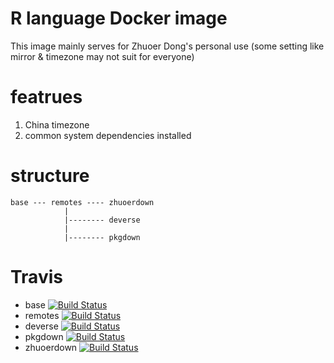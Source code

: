 # R language Docker image

This image mainly serves for Zhuoer Dong's personal use (some setting like mirror & timezone may not suit for everyone)



# featrues 

1. China timezone
1. common system dependencies installed



# structure

```
base --- remotes ---- zhuoerdown
            |
            |-------- deverse 
            |
            |-------- pkgdown
```



# Travis

- base [![Build Status](https://travis-ci.com/dongzhuoer/docker-rlang.svg?branch=base)](https://travis-ci.com/dongzhuoer/docker-rlang)
- remotes [![Build Status](https://travis-ci.com/dongzhuoer/docker-rlang.svg?branch=remotes)](https://travis-ci.com/dongzhuoer/docker-rlang)
- deverse [![Build Status](https://travis-ci.com/dongzhuoer/docker-rlang.svg?branch=deverse)](https://travis-ci.com/dongzhuoer/docker-rlang)
- pkgdown [![Build Status](https://travis-ci.com/dongzhuoer/docker-rlang.svg?branch=pkgdown)](https://travis-ci.com/dongzhuoer/docker-rlang)
- zhuoerdown [![Build Status](https://travis-ci.com/dongzhuoer/docker-rlang.svg?branch=zhuoerdown)](https://travis-ci.com/dongzhuoer/docker-rlang)

